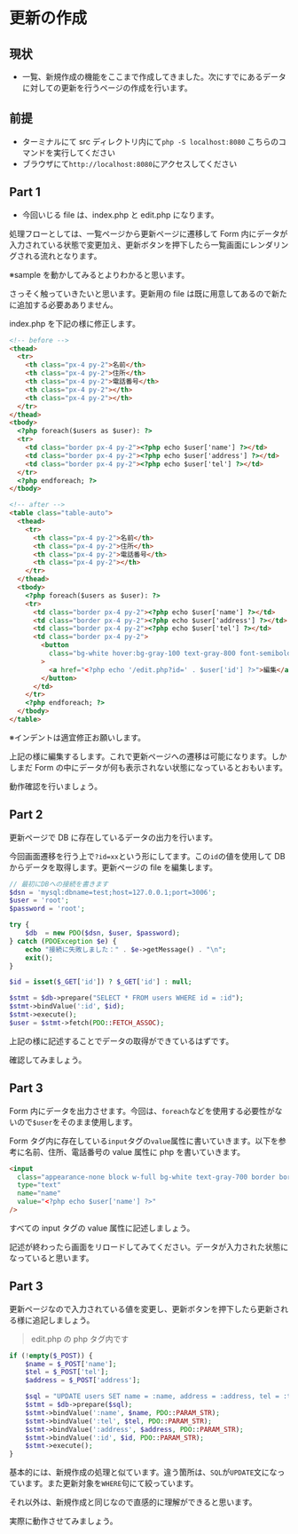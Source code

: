 # 更新の作成

## 現状

- 一覧、新規作成の機能をここまで作成してきました。次にすでにあるデータに対しての更新を行うページの作成を行います。

## 前提

- ターミナルにて src ディレクトリ内にて`php -S localhost:8080` こちらのコマンドを実行してください
- ブラウザにて`http://localhost:8080`にアクセスしてください

## Part 1

- 今回いじる file は、index.php と edit.php になります。

処理フローとしては、一覧ページから更新ページに遷移して Form 内にデータが入力されている状態で変更加え、更新ボタンを押下したら一覧画面にレンダリングされる流れとなります。

※sample を動かしてみるとよりわかると思います。

さっそく触っていきたいと思います。更新用の file は既に用意してあるので新たに追加する必要あありません。

index.php を下記の様に修正します。

```html
<!-- before -->
<thead>
  <tr>
    <th class="px-4 py-2">名前</th>
    <th class="px-4 py-2">住所</th>
    <th class="px-4 py-2">電話番号</th>
    <th class="px-4 py-2"></th>
    <th class="px-4 py-2"></th>
  </tr>
</thead>
<tbody>
  <?php foreach($users as $user): ?>
  <tr>
    <td class="border px-4 py-2"><?php echo $user['name'] ?></td>
    <td class="border px-4 py-2"><?php echo $user['address'] ?></td>
    <td class="border px-4 py-2"><?php echo $user['tel'] ?></td>
  </tr>
  <?php endforeach; ?>
</tbody>

<!-- after -->
<table class="table-auto">
  <thead>
    <tr>
      <th class="px-4 py-2">名前</th>
      <th class="px-4 py-2">住所</th>
      <th class="px-4 py-2">電話番号</th>
      <th class="px-4 py-2"></th>
    </tr>
  </thead>
  <tbody>
    <?php foreach($users as $user): ?>
    <tr>
      <td class="border px-4 py-2"><?php echo $user['name'] ?></td>
      <td class="border px-4 py-2"><?php echo $user['address'] ?></td>
      <td class="border px-4 py-2"><?php echo $user['tel'] ?></td>
      <td class="border px-4 py-2">
        <button
          class="bg-white hover:bg-gray-100 text-gray-800 font-semibold py-2 px-4 border border-gray-400 rounded shadow"
        >
          <a href="<?php echo '/edit.php?id=' . $user['id'] ?>">編集</a>
        </button>
      </td>
    </tr>
    <?php endforeach; ?>
  </tbody>
</table>
```

※インデントは適宜修正お願いします。

上記の様に編集するします。これで更新ページへの遷移は可能になります。しかしまだ Form の中にデータが何も表示されない状態になっているとおもいます。

動作確認を行いましょう。

## Part 2

更新ページで DB に存在しているデータの出力を行います。

今回画面遷移を行う上で`?id=xx`という形にしてます。この`id`の値を使用して DB からデータを取得します。更新ページの file を編集します。

```php
// 最初にDBへの接続を書きます
$dsn = 'mysql:dbname=test;host=127.0.0.1;port=3006';
$user = 'root';
$password = 'root';

try {
    $db  = new PDO($dsn, $user, $password);
} catch (PDOException $e) {
    echo "接続に失敗しました：" . $e->getMessage() . "\n";
    exit();
}

$id = isset($_GET['id']) ? $_GET['id'] : null;

$stmt = $db->prepare("SELECT * FROM users WHERE id = :id");
$stmt->bindValue(':id', $id);
$stmt->execute();
$user = $stmt->fetch(PDO::FETCH_ASSOC);
```

上記の様に記述することでデータの取得ができているはずです。

確認してみましょう。

## Part 3

Form 内にデータを出力させます。今回は、`foreach`などを使用する必要性がないので`$user`をそのまま使用します。

Form タグ内に存在している`input`タグの`value`属性に書いていきます。以下を参考に名前、住所、電話番号の value 属性に php を書いていきます。

```html
<input
  class="appearance-none block w-full bg-white text-gray-700 border border-gray-200 rounded py-3 px-4 leading-tight focus:outline-none focus:bg-white focus:border-gray-500"
  type="text"
  name="name"
  value="<?php echo $user['name'] ?>"
/>
```

すべての input タグの value 属性に記述しましょう。

記述が終わったら画面をリロードしてみてください。データが入力された状態になっていると思います。

## Part 3

更新ページなので入力されている値を変更し、更新ボタンを押下したら更新される様に追記しましょう。

> edit.php の php タグ内です

```php
if (!empty($_POST)) {
    $name = $_POST['name'];
    $tel = $_POST['tel'];
    $address = $_POST['address'];

    $sql = "UPDATE users SET name = :name, address = :address, tel = :tel WHERE id = :id AND del_flg = false";
    $stmt = $db->prepare($sql);
    $stmt->bindValue(':name', $name, PDO::PARAM_STR);
    $stmt->bindValue(':tel', $tel, PDO::PARAM_STR);
    $stmt->bindValue(':address', $address, PDO::PARAM_STR);
    $stmt->bindValue(':id', $id, PDO::PARAM_STR);
    $stmt->execute();
}
```

基本的には、新規作成の処理と似ています。違う箇所は、`SQL`が`UPDATE`文になっています。また更新対象を`WHERE`句にて絞っています。

それ以外は、新規作成と同じなので直感的に理解ができると思います。

実際に動作させてみましょう。
